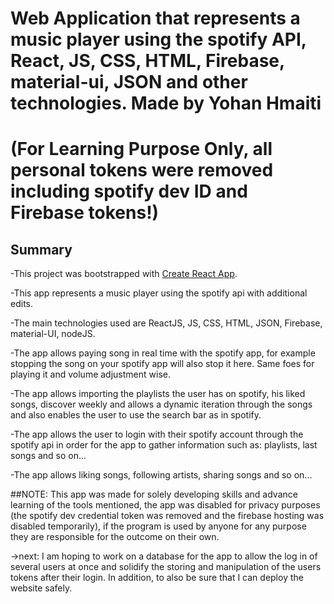 # Web Application that represents a music player using the spotify API, React, JS, CSS, HTML, Firebase, material-ui, JSON and other technologies. Made by Yohan Hmaiti
#                     (For Learning Purpose Only, all personal tokens were removed including spotify dev ID and Firebase tokens!)
## Summary
-This project was bootstrapped with [Create React App](https://github.com/facebook/create-react-app).

-This app represents a music player using the spotify api with additional edits.

-The main technologies used are ReactJS, JS, CSS, HTML, JSON, Firebase, material-UI, nodeJS.

-The app allows paying song in real time with the spotify app, for example stopping the song on your spotify app will also stop it here. Same foes for playing it and volume adjustment wise.

-The app allows importing the playlists the user has on spotify, his liked songs, discover weekly and allows a dynamic iteration through the songs and also enables the user to use the search bar as in spotify.

-The app allows the user to login with their spotify account through the spotify api in order for the app to gather information such as: playlists, last songs and so on...

-The app allows liking songs, following artists, sharing songs and so on...

##NOTE:
This app was made for solely developing skills and advance learning of the tools mentioned, the app was disabled for privacy purposes (the spotify dev credential token was removed and the firebase hosting was disabled temporarily), if the program is used by anyone for any purpose they are responsible for the outcome on their own.

->next: I am hoping to work on a database for the app to allow the log in of several users at once and solidify the storing and manipulation of the users tokens after their login. In addition, to also be sure that I can deploy the website safely.
